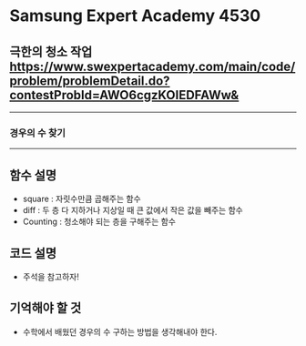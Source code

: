 Samsung Expert Academy 4530
=============
극한의 청소 작업 <https://www.swexpertacademy.com/main/code/problem/problemDetail.do?contestProbId=AWO6cgzKOIEDFAWw&>
---------------
- - -
### 경우의 수 찾기
- - -
## 함수 설명
- square : 자릿수만큼 곱해주는 함수
- diff : 두 층 다 지하거나 지상일 때 큰 값에서 작은 값을 빼주는 함수
- Counting : 청소해야 되는 층을 구해주는 함수

## 코드 설명
- 주석을 참고하자!

## 기억해야 할 것
- 수학에서 배웠던 경우의 수 구하는 방법을 생각해내야 한다.